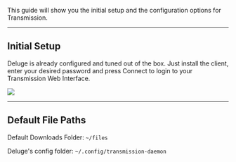 This guide will show you the initial setup and the configuration options for Transmission.

***

## Initial Setup

Deluge is already configured and tuned out of the box. Just install the client, enter your desired password and press Connect to login to your Transmission Web Interface.

![](https://docs.usbx.me/uploads/images/gallery/2020-05/image-1589719260048.png)

***

## Default File Paths

Default Downloads Folder: `~/files`

Deluge's config folder: `~/.config/transmission-daemon`